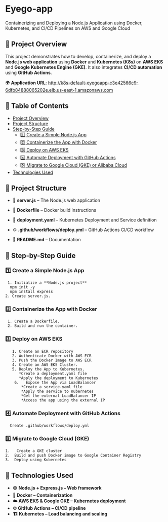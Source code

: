 # Eyego-app
Containerizing and Deploying a Node.js Application using Docker, Kubernetes, and CI/CD Pipelines on AWS and Google Cloud
## 📌 Project Overview
This project demonstrates how to develop, containerize, and deploy a **Node.js web application** using **Docker** and **Kubernetes (K8s)** on **AWS EKS** and **Google Kubernetes Engine (GKE)**. It also integrates **CI/CD automation** using **GitHub Actions**.

🌍 **Application URL**: http://k8s-default-eyegoapp-c3e42566c9-6dfb84888065202e.elb.us-east-1.amazonaws.com
## 📂 Table of Contents
- [Project Overview](#project-overview)
- [Project Structure](#project-structure)
- [Step-by-Step Guide](#step-by-step-guide)
  - [1️⃣ Create a Simple Node.js App](#1️⃣-create-a-simple-nodejs-app)
  - [2️⃣ Containerize the App with Docker](#2️⃣-containerize-the-app-with-docker)
  - [3️⃣ Deploy on AWS EKS](#3️⃣-deploy-on-aws-eks)
  - [4️⃣ Automate Deployment with GitHub Actions](#4️⃣-automate-deployment-with-github-actions)
  - [5️⃣ Migrate to Google Cloud (GKE) or Alibaba Cloud](#5️⃣-migrate-to-google-cloud-gke-or-alibaba-cloud)
- [Technologies Used](#technologies-used)


## 📂 Project Structure
- 📜 **server.js** – The Node.js web application  
- 🐳 **Dockerfile** – Docker build instructions  
- 📄 **deployment.yaml** – Kubernetes Deployment and Service definition
- ⚙️ **.github/workflows/deploy.yml** – GitHub Actions CI/CD workflow
  
- 📘 **README.md** – Documentation
## 🚀 Step-by-Step Guide

### 1️⃣ Create a Simple Node.js App 
     1. Initialize a **Node.js project**
      npm init -y  
      npm install express 
    2. Create server.js.
### 2️⃣ Containerize the App with Docker
     1. Create a Dockerfile.
     2. Build and run the container.
###   3️⃣ Deploy on AWS EKS
       1. Create an ECR repository
       2. Authenticate Docker with AWS ECR
       3. Push the Docker Image to AWS ECR
       4. Create an AWS EKS Cluster.
       5. Deploy the App to Kubernetes.
          *Create a deployment.yaml file
          *Apply the deployment to Kubernetes
        6.   Expose the App via LoadBalancer
           *Create a service.yaml file
           *Apply the service to Kubernetes
           *Get the external LoadBalancer IP
           *Access the app using the external IP
###  4️⃣ Automate Deployment with GitHub Actions
      Create .github/workflows/deploy.yml

###   5️⃣ Migrate to Google Cloud (GKE)
    1.   Create a GKE cluster
    2.  Build and push Docker image to Google Container Registry
    3.  Deploy using Kubernetes
     
## 📌 Technologies Used
 - 🟢 **Node.js + Express.js – Web framework**
-  **🐳 Docker – Containerization**
-  **☁️ AWS EKS & Google GKE – Kubernetes deployment**
-  **⚙️ GitHub Actions – CI/CD pipeline**
- **🏗 Kubernetes – Load balancing and scaling**
